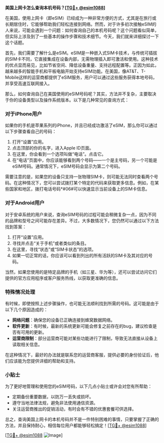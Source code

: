 **美国上网卡怎么查询本机号码？[[TG💪+ @esim1088](https://t.me/s/esim1088)]**

在美国，使用上网卡（即eSIM）已经成为一种非常方便的方式，尤其是在旅行或长期居住时，它能够帮助我们轻松连接到网络。然而，对于许多初次接触eSIM的人来说，可能会遇到一个问题：如何查询自己的本机号码呢？这个问题看似简单，但实际上涉及到了一些基本的操作步骤和技术细节。今天，我们就来详细探讨一下这个话题。

首先，我们需要了解什么是eSIM。eSIM是一种嵌入式SIM卡技术，与传统可插拔的SIM卡不同，它直接集成在设备内部，无需物理插入即可激活和使用。这种技术的优点显而易见，比如节省空间、降低设备重量、支持远程配置等。正因为如此，越来越多的智能手机和平板电脑开始支持eSIM功能。在美国，像AT&T、T-Mobile这样的运营商都提供了eSIM服务，用户可以通过这些服务获得本地号码，并享受高速互联网接入。

那么，如何查询自己在美国使用的eSIM号码呢？其实，方法并不复杂，主要取决于你的设备类型以及操作系统版本。以下是几种常见的查询方式：

### 对于iPhone用户

如果你的手机是苹果系列的iPhone，并且已经成功激活了eSIM，那么你可以通过以下步骤查看自己的号码：

1. 打开“设置”应用。
2. 点击顶部的你的名字，进入Apple ID页面。
3. 在这里，你会看到一个选项叫做“电话”。点击它。
4. 在“电话”页面中，你应该能够看到两个号码——一个是主号码，另一个可能是eSIM号码。通常情况下，eSIM号码会显示为第二个号码。

需要注意的是，如果您的设备只支持一张物理SIM卡，则可能无法同时查看两个号码。在这种情况下，您可以尝试拨打某个特定的代码来获取更多信息。例如，在某些国家和地区，拨打电话号码*#06#可以快速显示当前设备上的SIM卡信息。

### 对于Android用户

对于安卓系统的用户来说，查询eSIM号码的过程可能会稍微复杂一点，因为不同的品牌和型号之间可能存在差异。不过，大多数情况下，您仍然可以通过以下方法找到答案：

1. 打开“设置”应用。
2. 寻找并点击“关于手机”或者类似的条目。
3. 在这里，寻找“状态”或“SIM卡状态”的选项。
4. 如果一切正常的话，你应该可以看到列出的所有活跃的SIM卡及其对应的号码。

当然，如果您使用的是特定品牌的手机（如三星、华为等），还可以尝试访问它们提供的官方应用程序或客户服务热线，以获取更准确的信息。

### 特殊情况处理

有时候，即使按照上述步骤操作，也可能无法顺利找到所需的号码。这可能是由于以下几个原因造成的：

- **网络问题**：确保您的设备已正确连接到蜂窝数据网络。
- **软件更新**：有时候，最新的系统更新可能会修复之前存在的bug，建议检查是否有可用的更新。
- **运营商限制**：部分运营商可能对某些功能进行了限制，导致无法直接从设备上读取相关信息。

在这种情况下，最好的办法就是联系您的运营商客服，提供必要的身份验证后，他们应该能为您提供详细的帮助和支持。

### 小贴士

为了更好地管理和使用您的eSIM号码，以下几点小贴士或许会对您有所帮助：

- 定期备份重要数据，以防万一丢失或损坏。
- 遵守当地法律法规，避免非法使用通信资源。
- 关注运营商推出的促销活动，有时会有不错的优惠套餐可供选择。

总之，查询美国上网卡的本机号码并不是一件特别困难的事情，只要掌握了正确的方法，并且保持耐心，相信每位用户都能够轻松搞定！[[TG💪+ @esim1088](https://t.me/s/esim1088)]

[[TG💪+ @esim1088](https://t.me/s/esim1088) ![Image](https://i.postimg.cc/4NQfJmqS/Snipaste-2025-05-13-00-14-12.png)]